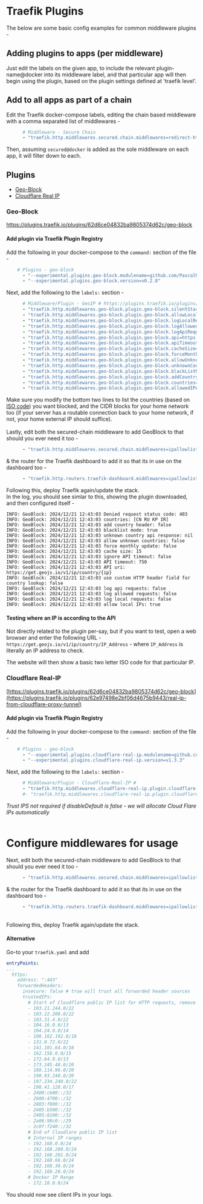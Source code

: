# Traefik Plugins
The below are some basic config examples for common middleware plugins -  

## Adding plugins to apps (per middleware)
Just edit the labels on the given app, to include the relevant plugin-name@docker into its middleware label, and that particular app will then begin using the plugin, based on the plugin settings defined at 'traefik level'.  

## Add to all apps as part of a chain
Edit the Traefik docker-compose labels, editing the chain based middleware with a comma separated list of middlewares - 
```yaml
      # Middleware - Secure Chain      
      - "traefik.http.middlewares.secured.chain.middlewares=redirect-http-to-https@internal,cloudflare-real-ip,default-headers,geo-block,ipallowlist"
```
Then, assuming `secured@docker` is added as the sole middleware on each app, it will filter down to each.

## Plugins
 - [Geo-Block](###Geo-Block)
 - [Cloudflare Real IP](###Cloudflare-Real-IP)

### Geo-Block
https://plugins.traefik.io/plugins/62d6ce04832ba9805374d62c/geo-block  

#### Add plugin via Traefik Plugin Registry
Add the following in your docker-compose to the `command:` section of the file -  
```yaml
    # Plugins - geo-block
      - "--experimental.plugins.geo-block.modulename=github.com/PascalMinder/geoblock"
      - "--experimental.plugins.geo-block.version=v0.2.8"
```
Next, add the following to the `labels:` section -  
```yaml
      # Middleware/Plugin - GeoIP # https://plugins.traefik.io/plugins/62d6ce04832ba9805374d62c/geo-block
      - "traefik.http.middlewares.geo-block.plugin.geo-block.silentStartUp=false"
      - "traefik.http.middlewares.geo-block.plugin.geo-block.allowLocalRequests=true"
      - "traefik.http.middlewares.geo-block.plugin.geo-block.logLocalRequests=false"
      - "traefik.http.middlewares.geo-block.plugin.geo-block.logAllowedRequests=false"
      - "traefik.http.middlewares.geo-block.plugin.geo-block.logApiRequests=false"
      - "traefik.http.middlewares.geo-block.plugin.geo-block.api=https://get.geojs.io/v1/ip/country/{ip}"
      - "traefik.http.middlewares.geo-block.plugin.geo-block.apiTimeoutMs=750"
      - "traefik.http.middlewares.geo-block.plugin.geo-block.cacheSize=15"
      - "traefik.http.middlewares.geo-block.plugin.geo-block.forceMonthlyUpdate=false"
      - "traefik.http.middlewares.geo-block.plugin.geo-block.allowUnknownCountries=false"
      - "traefik.http.middlewares.geo-block.plugin.geo-block.unknownCountryApiResponse=nil"
      - "traefik.http.middlewares.geo-block.plugin.geo-block.blackListMode=true"
      - "traefik.http.middlewares.geo-block.plugin.geo-block.addCountryHeader=false"
      - "traefik.http.middlewares.geo-block.plugin.geo-block.countries=CN,RU,KP,IR"
      - "traefik.http.middlewares.geo-block.plugin.geo-block.allowedIPAddresses=CIDR1,CIDR2,CIDR3"
```
Make sure you modify the bottom two lines to list the countries (based on [ISO code](https://en.wikipedia.org/wiki/List_of_ISO_3166_country_codes)) you want blocked, and the CIDR blocks for your home network too (if your server has a routable connection back to your home network, if not, your home external IP should suffice).  
&nbsp;  
Lastly, edit both the secured-chain middleware to add GeoBlock to that should you ever need it too - 
```yaml
      - "traefik.http.middlewares.secured.chain.middlewares=ipallowlist,default-headers,geo-block"
```
& the router for the Traefik dashboard to add it so that its in use on the dashboard too - 
```yaml
      - "traefik.http.routers.traefik-dashboard.middlewares=ipallowlist,geo-block@docker"
```
Following this, deploy Traefik again/update the stack.  
In the log, you should see simlar to this, showing the plugin downloaded, and then configured itself - 
```
INFO: GeoBlock: 2024/12/21 12:43:03 Denied request status code: 403
INFO: GeoBlock: 2024/12/21 12:43:03 countries: [CN RU KP IR]
INFO: GeoBlock: 2024/12/21 12:43:03 add country header: false
INFO: GeoBlock: 2024/12/21 12:43:03 blacklist mode: true
INFO: GeoBlock: 2024/12/21 12:43:03 unknown country api response: nil
INFO: GeoBlock: 2024/12/21 12:43:03 allow unknown countries: false
INFO: GeoBlock: 2024/12/21 12:43:03 force monthly update: false
INFO: GeoBlock: 2024/12/21 12:43:03 cache size: 15
INFO: GeoBlock: 2024/12/21 12:43:03 ignore API timeout: false
INFO: GeoBlock: 2024/12/21 12:43:03 API timeout: 750
INFO: GeoBlock: 2024/12/21 12:43:03 API uri: https://get.geojs.io/v1/ip/country/{ip}
INFO: GeoBlock: 2024/12/21 12:43:03 use custom HTTP header field for country lookup: false
INFO: GeoBlock: 2024/12/21 12:43:03 log api requests: false
INFO: GeoBlock: 2024/12/21 12:43:03 log allowed requests: false
INFO: GeoBlock: 2024/12/21 12:43:03 log local requests: false
INFO: GeoBlock: 2024/12/21 12:43:03 allow local IPs: true
```
#### Testing where an IP is according to the API  
Not directly related to the plugin per-say, but if you want to test, open a web browser and enter the following URL -  
`https://get.geojs.io/v1/ip/country/IP_Address` - where `IP_Address` is literally an IP address to check.  

The website will then show a basic two letter ISO code for that particular IP.  

### Cloudflare Real-IP
[https://plugins.traefik.io/plugins/62d6ce04832ba9805374d62c/geo-block](https://plugins.traefik.io/plugins/62e97498e2bf06d4675b9443/real-ip-from-cloudflare-proxy-tunnel)

#### Add plugin via Traefik Plugin Registry
Add the following in your docker-compose to the `command:` section of the file -  
```yaml
    # Plugins - geo-block
      - "--experimental.plugins.cloudflare-real-ip.modulename=github.com/BetterCorp/cloudflarewarp"
      - "--experimental.plugins.cloudflare-real-ip.version=v1.3.3"
```
Next, add the following to the `labels:` section -  
```yaml
      # Middleware/Plugin - Cloudflare-Real-IP #
      - "traefik.http.middlewares.cloudflare-real-ip.plugin.cloudflare-real-ip.disableDefault=false"
      #- "traefik.http.middlewares.cloudflare-real-ip.plugin.cloudflare-real-ip.trustip=" 
```
_Trust IPS not required if disableDefault is false - we will allocate Cloud Flare IPs automatically_  
&nbsp;  
# Configure middlewares for usage
Next, edit both the secured-chain middleware to add GeoBlock to that should you ever need it too - 
```yaml
      - "traefik.http.middlewares.secured.chain.middlewares=ipallowlist,default-headers,geo-block,cloudflare-real-ip"
```
& the router for the Traefik dashboard to add it so that its in use on the dashboard too - 
```yaml
      - "traefik.http.routers.traefik-dashboard.middlewares=ipallowlist,geo-block@docker,cloudflare-real-ip@docker"
```
&nbsp;  
Following this, deploy Traefik again/update the stack.  

#### Alternative
Go-to your `traefik.yaml` and add 
```yaml
entryPoints:
...
  https:
    address: ":443"
    forwardedHeaders:
      insecure: false # true will trust all forwarded header sources
      trustedIPs:
        # Start of Cloudflare public IP list for HTTP requests, remove this if you don't use it; https://www.cloudflare.com/de-de/ips/
        - 103.21.244.0/22
        - 103.22.200.0/22
        - 103.31.4.0/22
        - 104.16.0.0/13
        - 104.24.0.0/14
        - 108.162.192.0/18
        - 131.0.72.0/22
        - 141.101.64.0/18
        - 162.158.0.0/15
        - 172.64.0.0/13
        - 173.245.48.0/20
        - 188.114.96.0/20
        - 190.93.240.0/20
        - 197.234.240.0/22
        - 198.41.128.0/17
        - 2400:cb00::/32
        - 2606:4700::/32
        - 2803:f800::/32
        - 2405:b500::/32
        - 2405:8100::/32
        - 2a06:98c0::/29
        - 2c0f:f248::/32
        # End of Cloudlare public IP list
        # Internal IP ranges
        - 192.168.0.0/24
        - 192.168.200.0/24
        - 192.168.201.0/24
        - 192.168.66.0/24
        - 192.168.30.0/24
        - 192.168.20.0/24
        # Docker IP Range
        - 172.10.0.0/24
```
You should now see client IPs in your logs.
